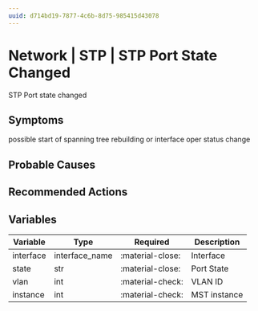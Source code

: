 ```yaml
---
uuid: d714bd19-7877-4c6b-8d75-985415d43078
---
```

# Network | STP | STP Port State Changed

STP Port state changed

## Symptoms

possible start of spanning tree rebuilding or interface oper status change

## Probable Causes

## Recommended Actions

## Variables

Variable | Type | Required | Description
--- | --- | --- | ---
interface | interface_name | :material-close: | Interface
state | str | :material-close: | Port State
vlan | int | :material-check: | VLAN ID
instance | int | :material-check: | MST instance
